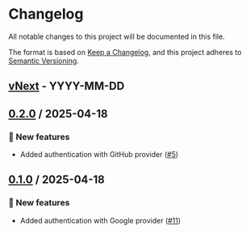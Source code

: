 # Changelog

All notable changes to this project will be documented in this file.

The format is based on [Keep a Changelog](https://keepachangelog.com/en/1.0.0/),
and this project adheres to [Semantic Versioning](https://semver.org/spec/v2.0.0.html).


## [vNext] - YYYY-MM-DD

## [0.2.0] / 2025-04-18
###  🚀 New features
- Added authentication with GitHub provider ([#5](https://github.com/osscameroon/socialite.net/issues/5))

## [0.1.0] / 2025-04-18
###  🚀 New features
- Added authentication with Google provider ([#11](https://github.com/osscameroon/socialite.net/issues/11))

[vNext]: https://github.com/osscameroon/socialite.net/compare/0.2.0...HEAD
[0.2.0]: https://github.com/osscameroon/socialite.net/compare/0.1.0...0.2.0
[0.1.0]: https://github.com/osscameroon/socialite.net/tree/0.1.0

